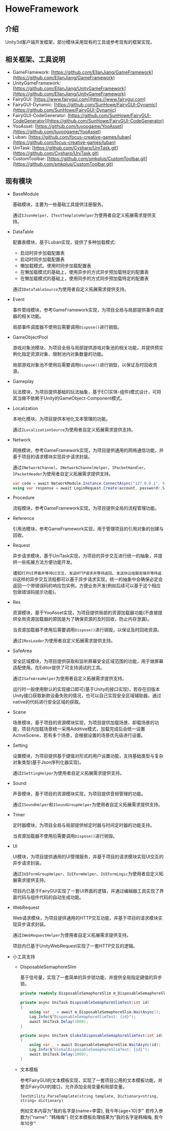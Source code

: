 # HoweFramework

## 介绍

Unity3d客户端开发框架，部分模块采用现有的工具或参考现有的框架实现。

## 相关框架、工具说明

- GameFramework: [https://github.com/EllanJiang/GameFramework](https://github.com/EllanJiang/GameFramework)
- UnityGameFramework: [https://github.com/EllanJiang/UnityGameFramework](https://github.com/EllanJiang/UnityGameFramework)
- FairyGUI: [https://www.fairygui.com](https://www.fairygui.com)
- FairyGUI-Dynamic: [https://github.com/SunHowe/FairyGUI-Dynamic](https://github.com/SunHowe/FairyGUI-Dynamic)
- FairyGUI-CodeGenerator: [https://github.com/SunHowe/FairyGUI-CodeGenerator](https://github.com/SunHowe/FairyGUI-CodeGenerator)
- YooAsset: [https://github.com/tuyoogame/YooAsset](https://github.com/tuyoogame/YooAsset)
- Luban: [https://github.com/focus-creative-games/luban](https://github.com/focus-creative-games/luban)
- UniTask: [https://github.com/Cysharp/UniTask.git](https://github.com/Cysharp/UniTask.git)
- CustomToolbar: [https://github.com/smkplus/CustomToolbar.git](https://github.com/smkplus/CustomToolbar.git)

## 现有模块

- BaseModule

    基础模块，主要为一些基础工具提供注册服务。
    
    通过`IJsonHelper`、`ITextTemplateHelper`为使用者自定义拓展需求提供支持。

- DataTable

    配置表模块，基于Luban实现，提供了多种加载模式:
    - 启动时异步加载配置表
    - 启动时同步加载配置表
    - 懒加载模式。使用时同步加载配置表
    - 在懒加载模式的基础上，使用异步的方式异步预加载特定的配置表
    - 在懒加载模式的基础上，使用同步的方式同步预加载特定的配置表
    
    通过`IDataTableSource`为使用者自定义拓展需求提供支持。

- Event

    事件管线模块，参考GameFramework实现，为项目全局与局部提供事件调度器的相关功能。
    
    局部事件调度器不使用后需要调用`Dispose()`进行销毁。

- GameObjectPool

    游戏对象池模块，为项目全局与局部提供游戏对象池的相关功能，并提供预实例化指定资源对象、限制池内对象数量的功能。
    
    局部游戏对象池不使用后需要调用`Dispose()`进行销毁，以保证及时回收资源。

- Gameplay

    玩法模块，为项目提供基础的玩法抽象，基于EC(实体-组件)模式设计，可将其当做不依赖于Unity的GameObject-Component模式。

- Localization

    本地化模块，为项目提供本地化文本管理的功能。
    
    通过`ILocalizationSource`为使用者自定义拓展需求提供支持。

- Network

    网络模块，参考GameFramework实现，为项目提供通用的网络通信功能，并基于项目的请求模块实现异步请求封装。

    通过`INetworkChannel`、`INetworkChannelHelper`、`IPacketHandler`、`IPacketHeader`为使用者自定义拓展需求提供支持。

    ```csharp
    var code = await NetworkModule.Instance.ConnectAsync("127.0.0.1", 9000).GetErrorCode();
    using var response = await LoginRequest.Create(account, password).SendPacketAsync<LoginResponse>();
    ```

- Procedure

    流程模块，参考GameFramework实现，为项目提供全局的流程管理功能。

- Reference

    引用池模块，参考GameFramework实现，用于管理项目的引用对象的创建与回收。

- Request

    异步请求模块，基于UniTask实现，为项目的异步交互进行统一的抽象，并提供一些拓展方法方便功能开发。
    
    诸如`打开UI界面并等待UI交互`、`发送HTTP请求并等待返回`、`发送协议给服务端并等待返回`这样的异步交互流程都可以基于异步请求实现，统一的抽象中会确保必定会返回一个带错误码的响应包实例，方便业务开发(例如后续可以基于这个相应包做错误码提示功能)。

- Res

    资源模块，基于YooAsset实现，为项目提供局部的资源加载器功能(不直接提供全局资源加载器的原因是为了确保资源的及时回收，防止内存泄漏)。
    
    当资源加载器不使用后需要调用`Dispose()`进行销毁，以保证及时回收资源。

    通过`IResLoader`为使用者自定义拓展需求提供支持。

- SafeArea

    安全区域模块，为项目提供获取和监听屏幕安全区域范围的功能，用于做屏幕适配使用。在Editor提供了可支持调试的工具。

    通过`ISafeAreaHelper`为使用者自定义拓展需求提供支持。

    运行时一般使用默认的实现接口即可(基于Unity的接口实现)，若存在旧版本Unity接口获取新款设备失败的情况，也可以自己实现安全区域辅助器，通过native的代码进行安全区域的获取。

- Scene

    场景模块，基于项目的资源模块实现，为项目提供加载场景、卸载场景的功能，项目内加载场景统一采用Additive模式，加载完成后会统一设置ActiveScene，若有多个场景，会根据设置的场景优先级进行设置。

- Setting

    设置模块，为项目提供基于键值对形式的用户设置功能，支持基础类型与复杂对象类型(基于Json序列化器实现)。
    
    通过`ISettingHelper`为使用者自定义拓展需求提供支持。

- Sound

    声音模块，基于项目的资源模块实现，为项目提供音频管理的功能。
    
    通过`ISoundHelper`和`ISoundGroupHelper`为使用者自定义拓展需求提供支持。

- Timer

    定时器模块，为项目全局与局部提供帧定时器与时间定时器的功能支持。
    
    当资源加载器不使用后需要调用`Dispose()`进行销毁。

- UI

    UI模块，为项目提供通用的UI管理服务，并基于项目的请求模块实现UI交互的异步请求封装。
    
    通过`IUIFormGroupHelper`、`IUIFormHelper`、`IUIFormLogic`为使用者自定义拓展需求提供支持。

    项目内已基于FairyGUI实现了一套UI界面的逻辑，并通过编辑器工具实现了界面代码与组件代码的自动生成功能。

- WebRequest

    Web请求模块，为项目提供通用的HTTP交互功能，并基于项目的请求模块实现异步请求封装。

    通过`IWebRequestHelper`为使用者自定义拓展需求提供支持。

    项目内已基于UnityWebRequest实现了一套HTTP交互的逻辑。

- 小工具支持

    - DisposableSemaphoreSlim

        基于信号量，实现了一套简单的异步锁功能，并提供全局指定键值的异步锁。

        ```csharp
        private readonly DisposableSemaphoreSlim m_DisposableSemaphoreSlim = new();

        private async UniTask DisposableSemaphoreSlimTest(int id)
        {
            using var _ = await m_DisposableSemaphoreSlim.WaitAsync();
            Log.Info($"DisposableSemaphoreSlimTest: {id}");
            await UniTask.Delay(1000);
        }

        private async UniTask GlobalDisposableSemaphoreSlimTest(int id)
        {
            using var _ = await DisposableSemaphoreSlim.WaitAsync(id);
            Log.Info($"GlobalDisposableSemaphoreSlimTest: {id}");
            await UniTask.Delay(1000);
        }
        ```

    - 文本模板

        参考FairyGUI的文本模板实现，实现了一套项目公用的文本模板功能，并整合FairyGUI的接口，允许添加全局变量和局部变量。

        ```chsarp
        TextUtility.ParseTemplate(string template, Dictionary<string, string> dictionary)
        ```
        
        例如文本内容为"我的名字是{name=李雷}, 我今年{age=10}岁"
        若传入参数为{"name": "韩梅梅"}
        则文本模板处理结果为"我的名字是韩梅梅, 我今年10岁"